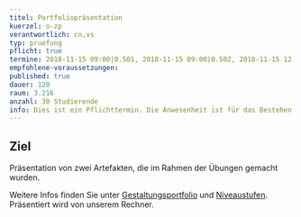```yaml
---
titel: Portfoliopräsentation
kuerzel: o-zp
verantwortlich: cn,vs
typ: pruefung
pflicht: true
termine: 2018-11-15 09:00|0.501, 2018-11-15 09:00|0.502, 2018-11-15 12:00|0.501, 2018-11-15 12:00|0.502, 2018-11-15 15:00|0.501, 2018-11-15 15:00|0.502
empfohlene-voraussetzungen: 
published: true
dauer: 120
raum: 3.216
anzahl: 30 Studierende
info: Dies ist ein Pflichttermin. Die Anwesenheit ist für das Bestehen des Moduls erforderlich. 
---
```


## Ziel 
Präsentation von zwei Artefakten, die im Rahmen der Übungen gemacht wurden. 

Weitere Infos finden Sie unter [Gestaltungsportfolio](../../gestaltungsportfolio/) und [Niveaustufen](../../niveaustufen/). Präsentiert wird von unserem Rechner. 


